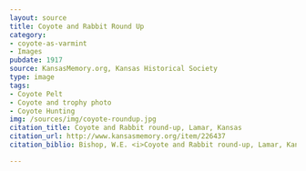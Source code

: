 ```yaml
---
layout: source
title: Coyote and Rabbit Round Up
category: 
- coyote-as-varmint
- Images
pubdate: 1917
source: KansasMemory.org, Kansas Historical Society 
type: image
tags: 
- Coyote Pelt
- Coyote and trophy photo
- Coyote Hunting
img: /sources/img/coyote-roundup.jpg
citation_title: Coyote and Rabbit round-up, Lamar, Kansas
citation_url: http://www.kansasmemory.org/item/226437
citation_biblio: Bishop, W.E. <i>Coyote and Rabbit round-up, Lamar, Kansas </i> Photograph, 1917. KansasMemory.org, Kansas Historical Society  http://www.kansasmemory.org/item/226437

---
```

